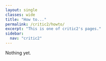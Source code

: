 ```yaml
---
layout: single
classes: wide
title: "How to..."
permalink: /critic2/howto/
excerpt: "This is one of critic2's pages."
sidebar:
  nav: "critic2"
---
```


Nothing yet.
